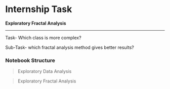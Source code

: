# **Internship Task**
**Exploratory Fractal Analysis**

---

Task- Which class is more complex?

Sub-Task- which fractal analysis method gives better
results?

### Notebook Structure

> Exploratory Data Analysis

> Exploratory Fractal Analysis
